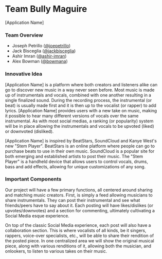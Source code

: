 # Team Bully Maguire

[Application Name]

### Team Overview

- Joseph Petrillo ([@joepetrillo](https://github.com/joepetrillo))
- Jack Bisceglia ([@jackbisceglia](https://github.com/jackbisceglia))
- Ashir Imran ([@ashir-imran](https://github.com/ashir-imran))
- Alex Bowman ([@bowmana](https://github.com/bowmana))

### Innovative Idea

[Application Name] is a platform where both creators and listeners alike can go to discover new music in a way never seen before. Most music is made up of instrumentals and vocals, combined with one another resulting in a single finalized sound. During the recording process, the instrumental (or beat) is usually made first and it is then up to the vocalist (or rapper) to add lyrics. [Application Name] provides users with a new take on music, making it possible to hear many different versions of vocals over the same instrumental. As with most social medias, a ranking (or popularity) system will be in place allowing the instrumentals and vocals to be upvoted (liked) or downvoted (disliked).

[Application Name] is inspired by BeatStars, SoundCloud and Kanye West's new "Stem Player". BeatStars is an online platform where people can go to purchase beats to use in their own music. SoundCloud is a popular site for both emerging and established artists to post their music. The "Stem Player" is a handheld device that allows users to control vocals, drums, bass and add effects, allowing for unique customizations of any song.

### Important Components

Our project will have a few primary functions, all centered around sharing and matching music creators. First, is simply a feed allowing musicians to share instrumentals. They can post their instrumental and see what friends/peers have to say about it. Each posting will have likes/dislikes (or upvotes/downvotes) and a section for commenting, ultimately cultivating a Social Media esque experience.

On top of the classic Social Media experience, each post will also have a collaboration section. This is where vocalists of all kinds, be it singers, rappers, voice-over specialists, etc., will be able to share their rendition of the posted piece. In one centralized area we will show the original musical piece, along with various renditions of it, allowing both the musician, and onlookers, to listen to various takes on their music.
